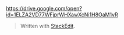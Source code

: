 
https://drive.google.com/open?id=1ELZA2VD77WFjprWHXawXcNi1H8OaM1vR

> Written with [StackEdit](https://stackedit.io/).
